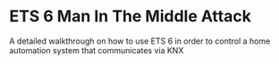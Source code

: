 # ETS 6 Man In The Middle Attack
A detailed walkthrough on how to use ETS 6 in order to control a home automation system that communicates via KNX
